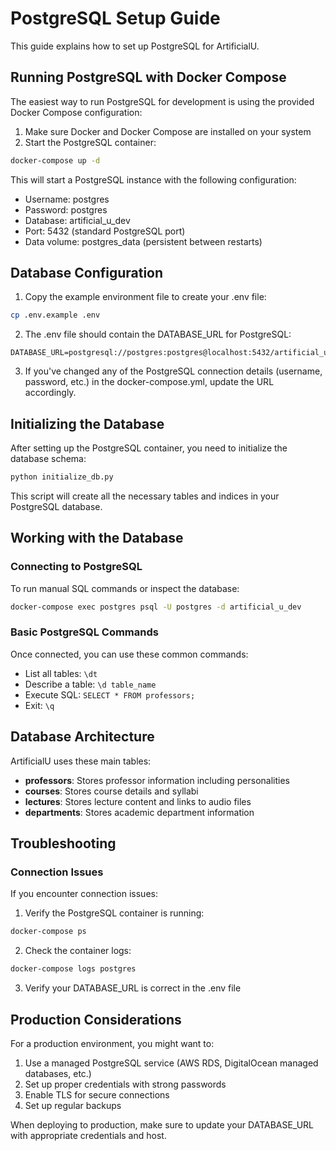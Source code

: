 # PostgreSQL Setup Guide

This guide explains how to set up PostgreSQL for ArtificialU.

## Running PostgreSQL with Docker Compose

The easiest way to run PostgreSQL for development is using the provided Docker Compose configuration:

1. Make sure Docker and Docker Compose are installed on your system
2. Start the PostgreSQL container:

```bash
docker-compose up -d
```

This will start a PostgreSQL instance with the following configuration:

- Username: postgres
- Password: postgres
- Database: artificial_u_dev
- Port: 5432 (standard PostgreSQL port)
- Data volume: postgres_data (persistent between restarts)

## Database Configuration

1. Copy the example environment file to create your .env file:

```bash
cp .env.example .env
```

2. The .env file should contain the DATABASE_URL for PostgreSQL:

```
DATABASE_URL=postgresql://postgres:postgres@localhost:5432/artificial_u_dev
```

3. If you've changed any of the PostgreSQL connection details (username, password, etc.) in the docker-compose.yml, update the URL accordingly.

## Initializing the Database

After setting up the PostgreSQL container, you need to initialize the database schema:

```bash
python initialize_db.py
```

This script will create all the necessary tables and indices in your PostgreSQL database.

## Working with the Database

### Connecting to PostgreSQL

To run manual SQL commands or inspect the database:

```bash
docker-compose exec postgres psql -U postgres -d artificial_u_dev
```

### Basic PostgreSQL Commands

Once connected, you can use these common commands:

- List all tables: `\dt`
- Describe a table: `\d table_name`
- Execute SQL: `SELECT * FROM professors;`
- Exit: `\q`

## Database Architecture

ArtificialU uses these main tables:

- **professors**: Stores professor information including personalities
- **courses**: Stores course details and syllabi
- **lectures**: Stores lecture content and links to audio files
- **departments**: Stores academic department information

## Troubleshooting

### Connection Issues

If you encounter connection issues:

1. Verify the PostgreSQL container is running:

```bash
docker-compose ps
```

2. Check the container logs:

```bash
docker-compose logs postgres
```

3. Verify your DATABASE_URL is correct in the .env file

## Production Considerations

For a production environment, you might want to:

1. Use a managed PostgreSQL service (AWS RDS, DigitalOcean managed databases, etc.)
2. Set up proper credentials with strong passwords
3. Enable TLS for secure connections
4. Set up regular backups

When deploying to production, make sure to update your DATABASE_URL with appropriate credentials and host.
